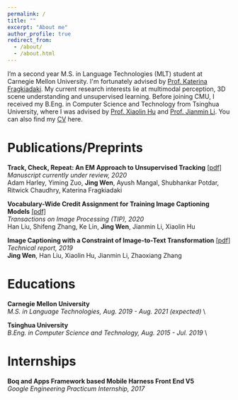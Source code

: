 ```yaml
---
permalink: /
title: ""
excerpt: "About me"
author_profile: true
redirect_from: 
  - /about/
  - /about.html
---
```


I’m a second year M.S. in Language Technologies (MLT) student at Carnegie Mellon University. I'm fortunately advised by [Prof. Katerina Fragkiadaki](https://www.cs.cmu.edu/~katef/). My current research interests lie at multimodal perception, 3D scene understanding and unsupervised learning. Before joining CMU, I received my B.Eng. in Computer Science and Technology from Tsinghua University, where I was advised by [Prof. Xiaolin Hu](http://www.xlhu.cn/) and [Prof. Jianmin Li](http://www.cs.tsinghua.edu.cn/publish/csen/4623/2010/20101225164517300815523/20101225164517300815523_.html). You can also find my [CV]() here.

Publications/Preprints
======
**Track, Check, Repeat: An EM Approach to Unsupervised Tracking** [[pdf]](https://wenj.github.io/pub/tracking_cvpr2021.pdf) \
*Manuscript currently under review, 2020* \
Adam Harley, Yiming Zuo, **Jing Wen**, Ayush Mangal, Shubhankar Potdar, Ritwick Chaudhry, Katerina Fragkiadaki

**Vocabulary-Wide Credit Assignment for Training Image Captioning Models** [[pdf]](https://wenj.github.io/pub/caption_tip.pdf) \
*Transactions on Image Processing (TIP), 2020* \
Han Liu, Shifeng Zhang, Ke Lin, **Jing Wen**, Jianmin Li, Xiaolin Hu

**Image Captioning with a Constraint of Image-to-Text Transformation** [[pdf]](https://wenj.github.io/pub/caption_cvpr2020.pdf) \
*Technical report, 2019* \
**Jing Wen**, Han Liu, Xiaolin Hu, Jianmin Li, Zhaoxiang Zhang

Educations
======
**Carnegie Mellon University** \
*M.S. in Language Technologies, Aug. 2019 - Aug. 2021 (expected)* \

**Tsinghua University** \
*B.Eng. in Computer Science and Technology, Aug. 2015 - Jul. 2019* \

Internships
======
**Boq and Apps Framework based Mobile Harness Front End V5** \
*Google Engineering Practicum Internship, 2017*


